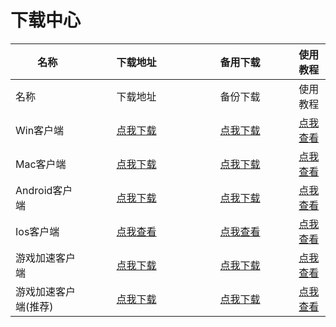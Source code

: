 # 下载中心

<table data-header-hidden><thead><tr><th>名称</th><th width="150" align="center">下载地址</th><th width="150" align="center">备用下载</th><th align="center">使用教程</th></tr></thead><tbody><tr><td>名称</td><td align="center">下载地址</td><td align="center">备份下载</td><td align="center">使用教程</td></tr><tr><td>Win客户端</td><td align="center"><a href="https://alumninpustedutw-my.sharepoint.com/:u:/g/personal/empty_alumni_npust_edu_tw/EbkbHXwTuslFobUHcFxjXh8B_SZSZVMUojy00hlgvfSe_g?download=1">点我下载</a></td><td align="center"><a href="https://objectstorage.ap-seoul-1.oraclecloud.com/n/cnocig6arwxm/b/bucket-20231223-0132/o/LjClient_ssr/LJ.zip">点我下载</a></td><td align="center"><a href="https://docs.lengjiao.me/wiki/win">点我查看</a></td></tr><tr><td>Mac客户端</td><td align="center"><a href="https://alumninpustedutw-my.sharepoint.com/:u:/g/personal/empty_alumni_npust_edu_tw/EfmCZI32Ij5Do9bQEEuhEAkBArVYdMC8hMCOJYjZsF8xog?download=1">点我下载</a></td><td align="center"><a href="https://objectstorage.ap-seoul-1.oraclecloud.com/n/cnocig6arwxm/b/bucket-20231223-0132/o/LjClient_ssr/Trojan-Qt5-v1.4.0.zip">点我下载</a></td><td align="center"><a href="https://docs.lengjiao.me/wiki/mac">点我查看</a></td></tr><tr><td>Android客户端</td><td align="center"><a href="https://alumninpustedutw-my.sharepoint.com/:u:/g/personal/empty_alumni_npust_edu_tw/Ebb905MR60dBgv-02AUR1isB_P8-rBRIbZApDe5wptamHg?download=1">点我下载</a></td><td align="center"><a href="https://alumninpustedutw-my.sharepoint.com/:u:/g/personal/empty_alumni_npust_edu_tw/Ebb905MR60dBgv-02AUR1isB_P8-rBRIbZApDe5wptamHg?download=1">点我下载</a></td><td align="center"><a href="https://docs.lengjiao.me/wiki/android">点我查看</a></td></tr><tr><td>Ios客户端</td><td align="center"><a href="https://docs.lengjiao.me/wiki/ios">点我查看</a></td><td align="center"><a href="https://docs.lengjiao.me/wiki/ios">点我查看</a></td><td align="center"><a href="https://docs.lengjiao.me/wiki/ios">点我查看</a></td></tr><tr><td>游戏加速客户端</td><td align="center"><a href="https://alumninpustedutw-my.sharepoint.com/:u:/g/personal/empty_alumni_npust_edu_tw/EeXO_X-OUzpLjl20ClC6cBoBsmOEpGE4dSYYPAokAGLDSQ?download=1">点我下载</a></td><td align="center"><a href="https://objectstorage.ap-seoul-1.oraclecloud.com/n/cnocig6arwxm/b/bucket-20231223-0132/o/LjClient_ssr/LJGame.zip">点我下载</a></td><td align="center"><a href="https://docs.lengjiao.me/wiki/game">点我查看</a></td></tr><tr><td>游戏加速客户端(推荐)</td><td align="center"><a href="https://objectstorage.ap-seoul-1.oraclecloud.com/n/cnocig6arwxm/b/bucket-20231223-0132/o/LjClient_ssr/Netch_Win10.zip">点我下载</a></td><td align="center"><a href="https://objectstorage.ap-seoul-1.oraclecloud.com/n/cnocig6arwxm/b/bucket-20231223-0132/o/LjClient_ssr/Netch_Win10.zip">点我下载</a></td><td align="center"><a href="win-ping-tai-you-xi-jia-su-jiao-cheng-tui-jian-fang-fa.md">点我查看</a></td></tr></tbody></table>

